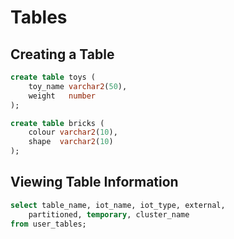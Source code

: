 # Tables

## Creating a Table
```sql
create table toys (
    toy_name varchar2(50),
    weight   number
);

create table bricks (
    colour varchar2(10),
    shape  varchar2(10)
);

```



## Viewing Table Information
```sql
select table_name, iot_name, iot_type, external, 
	partitioned, temporary, cluster_name
from user_tables;
```
